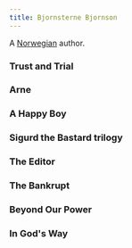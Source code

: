 ```yaml
---
title: Bjornsterne Bjornson
---
```


A [Norwegian](../index.html) author.

### Trust and Trial

### Arne

### A Happy Boy

### Sigurd the Bastard trilogy

### The Editor

### The Bankrupt

### Beyond Our Power

### In God's Way
